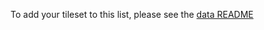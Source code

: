 To add your tileset to this list, please see the [data README](https://github.com/Glest/glest-data/blob/develop/README.md)

